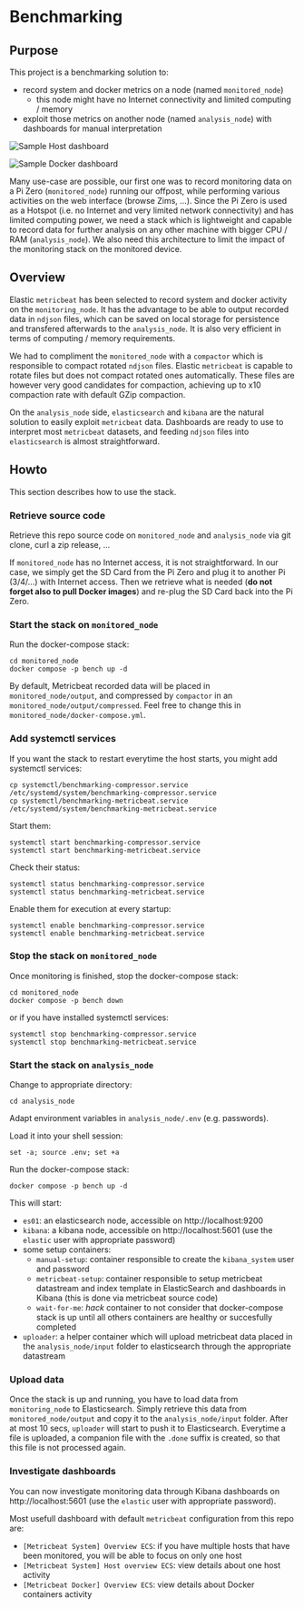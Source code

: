 # Benchmarking

## Purpose

This project is a benchmarking solution to:
- record system and docker metrics on a node (named `monitored_node`) 
  - this node might have no Internet connectivity and limited computing / memory
- exploit those metrics on another node (named `analysis_node`) with dashboards for manual interpretation

![Sample Host dashboard](host_dashboard.png)

![Sample Docker dashboard](docker_dashboard.png)

Many use-case are possible, our first one was to record monitoring data on a Pi Zero (`monitored_node`) running our offpost,
while performing various activities on the web interface (browse Zims, ...). Since the Pi Zero 
is used as a Hotspot (i.e. no Internet and very limited network connectivity) and has limited 
computing power, we need a stack which is lightweight and capable to record data for further analysis
on any other machine with bigger CPU / RAM (`analysis_node`). We also need this architecture to limit
the impact of the monitoring stack on the monitored device.


## Overview

Elastic `metricbeat` has been selected to record system and docker activity on the `monitoring_node`. It has the advantage
to be able to output recorded data in `ndjson` files, which can be saved on local storage for persistence and transfered afterwards to the `analysis_node`. It is also very efficient in terms of computing / memory requirements.

We had to compliment the `monitored_node` with a `compactor` which is responsible to compact rotated
`ndjson` files. Elastic `metricbeat` is capable to rotate files but does not compact rotated ones automatically.
These files are however very good candidates for compaction, achieving up to x10 compaction rate with default
GZip compaction.

On the `analysis_node` side, `elasticsearch` and `kibana` are the natural solution to easily exploit `metricbeat` data. Dashboards are ready to use to interpret most `metricbeat` datasets, and feeding `ndjson` files into `elasticsearch` is almost straightforward.

## Howto

This section describes how to use the stack.

### Retrieve source code

Retrieve this repo source code on `monitored_node` and `analysis_node` via git clone, curl a zip release, ...

If `monitored_node` has no Internet access, it is not straightforward. In our case, we simply get the SD Card from the Pi Zero and plug it to another Pi (3/4/...) with Internet access. Then we retrieve what is needed (**do not forget also to pull Docker images**) and re-plug the SD Card back into the Pi Zero.

### Start the stack on `monitored_node`

Run the docker-compose stack:
```
cd monitored_node
docker compose -p bench up -d
```

By default, Metricbeat recorded data will be placed in `monitored_node/output`, and compressed by `compactor` in an `monitored_node/output/compressed`. Feel free to change this in `monitored_node/docker-compose.yml`.

### Add systemctl services

If you want the stack to restart everytime the host starts, you might add systemctl services:

```
cp systemctl/benchmarking-compressor.service /etc/systemd/system/benchmarking-compressor.service
cp systemctl/benchmarking-metricbeat.service /etc/systemd/system/benchmarking-metricbeat.service
```

Start them:
```
systemctl start benchmarking-compressor.service
systemctl start benchmarking-metricbeat.service
```

Check their status:
```
systemctl status benchmarking-compressor.service
systemctl status benchmarking-metricbeat.service
```

Enable them for execution at every startup:
```
systemctl enable benchmarking-compressor.service
systemctl enable benchmarking-metricbeat.service
```

### Stop the stack on `monitored_node`

Once monitoring is finished, stop the docker-compose stack:
```
cd monitored_node
docker compose -p bench down
```

or if you have installed systemctl services:

```
systemctl stop benchmarking-compressor.service
systemctl stop benchmarking-metricbeat.service
```

### Start the stack on `analysis_node`

Change to appropriate directory:
```
cd analysis_node
```

Adapt environment variables in `analysis_node/.env` (e.g. passwords).

Load it into your shell session:
```
set -a; source .env; set +a 
```

Run the docker-compose stack:
```
docker compose -p bench up -d
```

This will start:
- `es01`: an elasticsearch node, accessible on http://localhost:9200
- `kibana`: a kibana node, accessible on http://localhost:5601 (use the `elastic` user with appropriate password)
- some setup containers:
  - `manual-setup`: container responsible to create the `kibana_system` user and password
  - `metricbeat-setup`: container responsible to setup metricbeat datastream and index template in ElasticSearch and dashboards in Kibana (this is done via metricbeat source code)
  - `wait-for-me`: _hack_ container to not consider that docker-compose stack is up until all others containers are healthy or succesfully completed
- `uploader`: a helper container which will upload metricbeat data placed in the `analysis_node/input` folder to elasticsearch through the appropriate datastream

### Upload data

Once the stack is up and running, you have to load data from `monitoring_node` to Elasticsearch. Simply retrieve this data from `monitored_node/output` and copy it to the `analysis_node/input` folder. After at most 10 secs, `uploader` will start to push it to Elasticsearch. Everytime a file is uploaded, a companion file with the `.done` suffix is created, so that this file is not processed again.

### Investigate dashboards

You can now investigate monitoring data through Kibana dashboards on http://localhost:5601 (use the `elastic` user with appropriate password).

Most usefull dashboard with default `metricbeat` configuration from this repo are:
- `[Metricbeat System] Overview ECS`: if you have multiple hosts that have been monitored, you will be able to focus on only one host
- `[Metricbeat System] Host overview ECS`: view details about one host activity
- `[Metricbeat Docker] Overview ECS`: view details about Docker containers activity